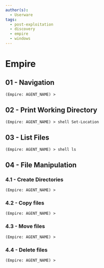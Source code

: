 ```yaml
---
author(s):
  - Userware
tags:
  - post-exploitation
  - discovery
  - empire
  - windows
---
```

# Empire

## 01 - Navigation

```
(Empire: AGENT_NAME) >
```

## 02 - Print Working Directory

```
(Empire: AGENT_NAME) > shell Set-Location
```

## 03 - List Files

```
(Empire: AGENT_NAME) > shell ls
```

## 04 - File Manipulation

### 4.1 - Create Directories

```
(Empire: AGENT_NAME) >
```

### 4.2 - Copy files

```
(Empire: AGENT_NAME) >
```

### 4.3 - Move files

```
(Empire: AGENT_NAME) >
```

### 4.4 - Delete files

```
(Empire: AGENT_NAME) >
```